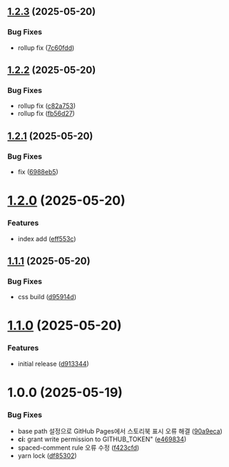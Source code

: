 ## [1.2.3](https://github.com/Celinejoo/design-system/compare/v1.2.2...v1.2.3) (2025-05-20)


### Bug Fixes

* rollup fix ([7c60fdd](https://github.com/Celinejoo/design-system/commit/7c60fdd974db2c3213c4c21b84617fe1e3836ed8))

## [1.2.2](https://github.com/Celinejoo/design-system/compare/v1.2.1...v1.2.2) (2025-05-20)


### Bug Fixes

* rollup fix ([c82a753](https://github.com/Celinejoo/design-system/commit/c82a753ae23495f77a1989159d56ac61a7615b31))
* rollup fix ([fb56d27](https://github.com/Celinejoo/design-system/commit/fb56d27dcfaf5388b5214f235f72d1d86ca07874))

## [1.2.1](https://github.com/Celinejoo/design-system/compare/v1.2.0...v1.2.1) (2025-05-20)


### Bug Fixes

* fix ([6988eb5](https://github.com/Celinejoo/design-system/commit/6988eb591a8d510262cadd5b8842a22e685b9f33))

# [1.2.0](https://github.com/Celinejoo/design-system/compare/v1.1.1...v1.2.0) (2025-05-20)


### Features

* index add ([eff553c](https://github.com/Celinejoo/design-system/commit/eff553c2e0fba004945b040dddfea3bbed297880))

## [1.1.1](https://github.com/Celinejoo/design-system/compare/v1.1.0...v1.1.1) (2025-05-20)


### Bug Fixes

* css build ([d95914d](https://github.com/Celinejoo/design-system/commit/d95914dc9fecdc60c9fee88eda35a00e0510c8ac))

# [1.1.0](https://github.com/Celinejoo/design-system/compare/v1.0.0...v1.1.0) (2025-05-20)


### Features

* initial release ([d913344](https://github.com/Celinejoo/design-system/commit/d91334454321cdf4ad190b45bb482e4d7d0142b0))

# 1.0.0 (2025-05-19)


### Bug Fixes

* base path 설정으로 GitHub Pages에서 스토리북 표시 오류 해결 ([90a9eca](https://github.com/Celinejoo/design-system/commit/90a9eca822791849ccef4f51ed6ef8751272dda9))
* **ci:** grant write permission to GITHUB_TOKEN" ([e469834](https://github.com/Celinejoo/design-system/commit/e469834ec2d72418601b5baf5027e44355a7c14a))
* spaced-comment rule 오류 수정 ([f423cfd](https://github.com/Celinejoo/design-system/commit/f423cfdf8d1665622ab0160d84d0e3074fd0d9a5))
* yarn lock ([df85302](https://github.com/Celinejoo/design-system/commit/df85302698157add5f5947a78577499948fb9258))

